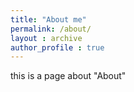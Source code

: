 ```yaml
---
title: "About me"
permalink: /about/
layout : archive
author_profile : true
---
```

this is a page about "About"
